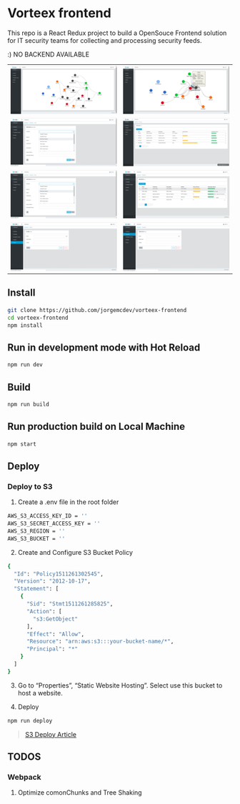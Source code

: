 # Vorteex frontend

This repo is a React Redux project to build a OpenSouce Frontend solution for IT security teams for collecting and processing security feeds.

:) NO BACKEND AVAILABLE

<table cellpadding="1" cellspacing="1">
<tr>
  <td><img width="350" src="./screenshots/dashboard.png"></td>
  <td><img width="350" src="./screenshots/dashboard2.png"></td>
</tr>

<tr>
  <td><img width="350" src="./screenshots/instances.png"></td>
  <td><img width="350" src="./screenshots/instances_list.png"></td>
</tr>

<tr>
  <td><img width="350" src="./screenshots/instances.png"></td>
  <td><img width="350" src="./screenshots/instances2.png">
  </td>
</tr>

<tr>
  <td><img width="350" src="./screenshots/rooms.png"></td>
  <td><img width="350" src="./screenshots/templates.png"> </td>
</tr>
</table>



## Install

```sh
git clone https://github.com/jorgemcdev/vorteex-frontend
cd vorteex-frontend
npm install
```

## Run in development mode with Hot Reload
```sh
npm run dev
```

## Build
```sh
npm run build
```

## Run production build on Local Machine
```sh
npm start
```

## Deploy

### Deploy to S3
1) Create a .env file in the root folder

```sh
AWS_S3_ACCESS_KEY_ID = ''
AWS_S3_SECRET_ACCESS_KEY = ''
AWS_S3_REGION = ''
AWS_S3_BUCKET = ''
```

2) Create and Configure S3 Bucket Policy
```sh
{
  "Id": "Policy1511261302545",
  "Version": "2012-10-17",
  "Statement": [
    {
      "Sid": "Stmt1511261285825",
      "Action": [
        "s3:GetObject"
      ],
      "Effect": "Allow",
      "Resource": "arn:aws:s3:::your-bucket-name/*",
      "Principal": "*"
    }
  ]
}
```

3) Go to “Properties”, “Static Website Hosting”. Select use this bucket to host a website.


4) Deploy
```sh
npm run deploy
```

> [S3 Deploy Article](https://medium.com/ovrsea/deploy-automatically-a-react-app-on-amazon-s3-iam-within-minutes-da6cb0096d55)

## TODOS

### Webpack
1. Optimize comonChunks and Tree Shaking

